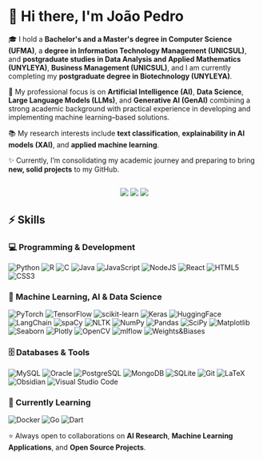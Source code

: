 # 👋 Hi there, I'm João Pedro  

🎓 I hold a **Bachelor's and a Master's degree in Computer Science (UFMA)**, a **degree in Information Technology Management (UNICSUL)**, and **postgraduate studies in Data Analysis and Applied Mathematics (UNYLEYA)**, **Business Management (UNICSUL)**, and I am currently completing my **postgraduate degree in Biotechnology (UNYLEYA)**.  

🔬 My professional focus is on **Artificial Intelligence (AI)**, **Data Science**, **Large Language Models (LLMs)**, and **Generative AI (GenAI)** combining a strong academic background with practical experience in developing and implementing machine learning–based solutions.  

📚 My research interests include **text classification**, **explainability in AI models (XAI)**, and **applied machine learning**.  

✨ Currently, I’m consolidating my academic journey and preparing to bring **new, solid projects** to my GitHub.  

##

<div align="center"> 
<a href = "mailto:eendevJP@proton.me"> <img src = "https://img.shields.io/badge/ProtonMail-8B89CC?style=for-the-badge&logo=protonmail&logoColor=white"></a>
<a href = "https://www.linkedin.com/in/joaopedrocazevedo/"> <img src = "https://img.shields.io/badge/linkedin-%230077B5.svg?style=for-the-badge&logo=linkedin&logoColor=white"></a>
<a href = "https://medium.com/@eenleser"> <img src = "https://img.shields.io/badge/Medium-12100E?style=for-the-badge&logo=medium&logoColor=white"></a>
</div>  

## ⚡ Skills  

### 💻 Programming & Development  
![Python](https://img.shields.io/badge/python-3670A0?style=for-the-badge&logo=python&logoColor=ffdd54)
![R](https://img.shields.io/badge/r-%23276DC3.svg?style=for-the-badge&logo=r&logoColor=white)
![C](https://img.shields.io/badge/c-%2300599C.svg?style=for-the-badge&logo=c&logoColor=white)
![Java](https://img.shields.io/badge/java-%23ED8B00.svg?style=for-the-badge&logo=openjdk&logoColor=white)
![JavaScript](https://img.shields.io/badge/javascript-%23323330.svg?style=for-the-badge&logo=javascript&logoColor=%23F7DF1E)
![NodeJS](https://img.shields.io/badge/node.js-6DA55F?style=for-the-badge&logo=node.js&logoColor=white)
![React](https://img.shields.io/badge/react-%2320232a.svg?style=for-the-badge&logo=react&logoColor=%2361DAFB)
![HTML5](https://img.shields.io/badge/html5-%23E34F26.svg?style=for-the-badge&logo=html5&logoColor=white)
![CSS3](https://img.shields.io/badge/css3-%231572B6.svg?style=for-the-badge&logo=css3&logoColor=white)

### 🧠 Machine Learning, AI & Data Science  
![PyTorch](https://img.shields.io/badge/PyTorch-%23EE4C2C.svg?style=for-the-badge&logo=PyTorch&logoColor=white)
![TensorFlow](https://img.shields.io/badge/TensorFlow-%23FF6F00.svg?style=for-the-badge&logo=TensorFlow&logoColor=white)
![scikit-learn](https://img.shields.io/badge/scikit--learn-%23F7931E.svg?style=for-the-badge&logo=scikit-learn&logoColor=white)
![Keras](https://img.shields.io/badge/Keras-%23D00000.svg?style=for-the-badge&logo=Keras&logoColor=white)
![HuggingFace](https://img.shields.io/badge/HuggingFace-%23FFD21E.svg?style=for-the-badge&logo=huggingface&logoColor=black)
![LangChain](https://img.shields.io/badge/LangChain-%23007396.svg?style=for-the-badge&logo=chainlink&logoColor=white)
![spaCy](https://img.shields.io/badge/spaCy-09A3D5?style=for-the-badge&logo=spacy&logoColor=white)
![NLTK](https://img.shields.io/badge/NLTK-%2346a832.svg?style=for-the-badge&logo=python&logoColor=white)
![NumPy](https://img.shields.io/badge/numpy-%23013243.svg?style=for-the-badge&logo=numpy&logoColor=white)
![Pandas](https://img.shields.io/badge/pandas-%23150458.svg?style=for-the-badge&logo=pandas&logoColor=white)
![SciPy](https://img.shields.io/badge/SciPy-%230C55A5.svg?style=for-the-badge&logo=scipy&logoColor=%white)
![Matplotlib](https://img.shields.io/badge/Matplotlib-%23ffffff.svg?style=for-the-badge&logo=Matplotlib&logoColor=black)
![Seaborn](https://img.shields.io/badge/Seaborn-4479A1?style=for-the-badge&logoColor=white)
![Plotly](https://img.shields.io/badge/Plotly-%233F4F75.svg?style=for-the-badge&logo=plotly&logoColor=white)
![OpenCV](https://img.shields.io/badge/opencv-%23white.svg?style=for-the-badge&logo=opencv&logoColor=white)
![mlflow](https://img.shields.io/badge/mlflow-%23d9ead3.svg?style=for-the-badge&logo=numpy&logoColor=blue)
![Weights&Biases](https://img.shields.io/badge/Weights%20%26%20Biases-FFBE00?style=for-the-badge&logo=weightsandbiases&logoColor=black)

### 🗄️ Databases & Tools  
![MySQL](https://img.shields.io/badge/mysql-%2300f.svg?style=for-the-badge&logo=mysql&logoColor=white)
![Oracle](https://img.shields.io/badge/Oracle-F80000?style=for-the-badge&logo=oracle&logoColor=white)
![PostgreSQL](https://img.shields.io/badge/postgresql-%23316192.svg?style=for-the-badge&logo=postgresql&logoColor=white)
![MongoDB](https://img.shields.io/badge/mongodb-%2347A248.svg?style=for-the-badge&logo=mongodb&logoColor=white)
![SQLite](https://img.shields.io/badge/sqlite-%23003B57.svg?style=for-the-badge&logo=sqlite&logoColor=white)
![Git](https://img.shields.io/badge/git-%23F05033.svg?style=for-the-badge&logo=git&logoColor=white)
![LaTeX](https://img.shields.io/badge/latex-%23008080.svg?style=for-the-badge&logo=latex&logoColor=white)
![Obsidian](https://img.shields.io/badge/Obsidian-%23483699.svg?style=for-the-badge&logo=obsidian&logoColor=white)
![Visual Studio Code](https://img.shields.io/badge/Visual%20Studio%20Code-0078d7.svg?style=for-the-badge&logo=visual-studio-code&logoColor=white)

### 🌱 Currently Learning  
![Docker](https://img.shields.io/badge/docker-%230db7ed.svg?style=for-the-badge&logo=docker&logoColor=white)
![Go](https://img.shields.io/badge/go-%2300ADD8.svg?style=for-the-badge&logo=go&logoColor=white)
![Dart](https://img.shields.io/badge/dart-%230175C2.svg?style=for-the-badge&logo=dart&logoColor=white)

⭐ Always open to collaborations on **AI Research**, **Machine Learning Applications**, and **Open Source Projects**.  
